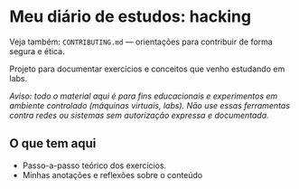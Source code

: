# Meu diário de estudos: hacking

Veja também: `CONTRIBUTING.md` — orientações para contribuir de forma segura e ética.

Projeto para documentar exercícios e conceitos que venho estudando em labs.

*Aviso: todo o material aqui é para fins educacionais e experimentos em ambiente controlado (máquinas virtuais, labs). Não use essas ferramentas contra redes ou sistemas sem autorização expressa e documentada.*

## O que tem aqui
- Passo-a-passo teórico dos exercícios.
- Minhas anotações e reflexões sobre o conteúdo

